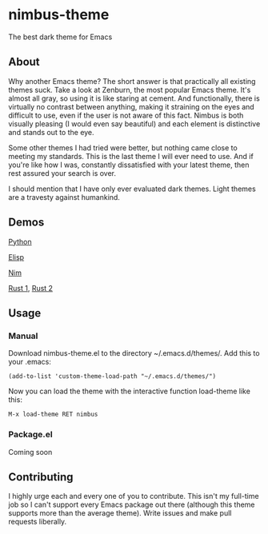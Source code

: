 # nimbus-theme
The best dark theme for Emacs

## About
Why another Emacs theme? The short answer is that practically all existing themes suck. Take a look at Zenburn, the most popular Emacs theme. It's almost all gray, so using it is like staring at cement. And functionally, there is virtually no contrast between anything, making it straining on the eyes and difficult to use, even if the user is not aware of this fact. Nimbus is both visually pleasing (I would even say beautiful) and each element is distinctive and stands out to the eye.

Some other themes I had tried were better, but nothing came close to meeting my standards. This is the last theme I will ever need to use. And if you're like how I was, constantly dissatisfied with your latest theme, then rest assured your search is over.

I should mention that I have only ever evaluated dark themes. Light themes are a travesty against humankind.

## Demos

[Python](http://imgur.com/2Ij1ROs)

[Elisp](http://imgur.com/iSXPuqB)

[Nim](https://i.imgur.com/nPLOtwL.png)

[Rust 1](https://i.imgur.com/aC2ITgM.png), [Rust 2](https://i.imgur.com/2oYvqKk.png)

## Usage

### Manual

Download nimbus-theme.el to the directory ~/.emacs.d/themes/. Add this to your .emacs:

```elisp         
(add-to-list 'custom-theme-load-path "~/.emacs.d/themes/")
```             

Now you can load the theme with the interactive function load-theme like this:

```
M-x load-theme RET nimbus
```

### Package.el

Coming soon

## Contributing

I highly urge each and every one of you to contribute. This isn't my full-time job so I can't support every Emacs package out there (although this theme supports more than the average theme). Write issues and make pull requests liberally.
